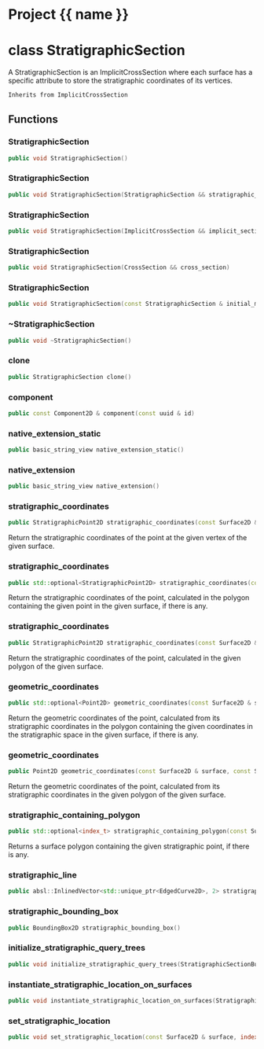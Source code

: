 <script setup>
import {useRoute} from 'vitepress'
const {path} = useRoute()
const tokens = path.split('/')
const words = tokens[2].split('-');
for (let i = 0; i < words.length; i++) {
    words[i] = words[i].charAt(0).toUpperCase() + words[i].slice(1);
    words[i] = words[i].replace('geode', 'Geode')
}
const name = words.join('-');
</script>
# Project {{ name }}

# class StratigraphicSection


 A StratigraphicSection is an ImplicitCrossSection where each surface has a specific attribute to store the stratigraphic coordinates of its vertices.



```cpp
Inherits from ImplicitCrossSection
```



## Functions

### StratigraphicSection

```cpp
public void StratigraphicSection()
```


### StratigraphicSection

```cpp
public void StratigraphicSection(StratigraphicSection && stratigraphic_section)
```


### StratigraphicSection

```cpp
public void StratigraphicSection(ImplicitCrossSection && implicit_section)
```


### StratigraphicSection

```cpp
public void StratigraphicSection(CrossSection && cross_section)
```


### StratigraphicSection

```cpp
public void StratigraphicSection(const StratigraphicSection & initial_model, Section && section, const ModelGenericMapping & initial_to_section_mappings)
```


### ~StratigraphicSection

```cpp
public void ~StratigraphicSection()
```


### clone

```cpp
public StratigraphicSection clone()
```


### component

```cpp
public const Component2D & component(const uuid & id)
```


### native_extension_static

```cpp
public basic_string_view native_extension_static()
```


### native_extension

```cpp
public basic_string_view native_extension()
```


### stratigraphic_coordinates

```cpp
public StratigraphicPoint2D stratigraphic_coordinates(const Surface2D & surface, index_t vertex_id)
```


 Return the stratigraphic coordinates of the point at the given vertex of the given surface.

### stratigraphic_coordinates

```cpp
public std::optional<StratigraphicPoint2D> stratigraphic_coordinates(const Surface2D & surface, const Point2D & geometric_point)
```


 Return the stratigraphic coordinates of the point, calculated in the polygon containing the given point in the given surface, if there is any.

### stratigraphic_coordinates

```cpp
public StratigraphicPoint2D stratigraphic_coordinates(const Surface2D & surface, const Point2D & geometric_point, index_t polygon_id)
```


 Return the stratigraphic coordinates of the point, calculated in the given polygon of the given surface.

### geometric_coordinates

```cpp
public std::optional<Point2D> geometric_coordinates(const Surface2D & surface, const StratigraphicPoint2D & stratigraphic_point)
```


 Return the geometric coordinates of the point, calculated from its stratigraphic coordinates in the polygon containing the given coordinates in the stratigraphic space in the given surface, if there is any.

### geometric_coordinates

```cpp
public Point2D geometric_coordinates(const Surface2D & surface, const StratigraphicPoint2D & stratigraphic_point, index_t polygon_id)
```


 Return the geometric coordinates of the point, calculated from its stratigraphic coordinates in the given polygon of the given surface.

### stratigraphic_containing_polygon

```cpp
public std::optional<index_t> stratigraphic_containing_polygon(const Surface2D & surface, const StratigraphicPoint2D & stratigraphic_point)
```


 Returns a surface polygon containing the given stratigraphic point, if there is any.

### stratigraphic_line

```cpp
public absl::InlinedVector<std::unique_ptr<EdgedCurve2D>, 2> stratigraphic_line(const Surface2D & surface, const Line2D & line)
```


### stratigraphic_bounding_box

```cpp
public BoundingBox2D stratigraphic_bounding_box()
```


### initialize_stratigraphic_query_trees

```cpp
public void initialize_stratigraphic_query_trees(StratigraphicSectionBuilderKey )
```


### instantiate_stratigraphic_location_on_surfaces

```cpp
public void instantiate_stratigraphic_location_on_surfaces(StratigraphicSectionBuilderKey )
```


### set_stratigraphic_location

```cpp
public void set_stratigraphic_location(const Surface2D & surface, index_t vertex_id, Point1D value, StratigraphicSectionBuilderKey )
```




